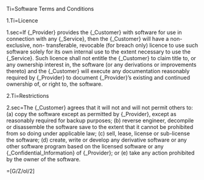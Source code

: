 Ti=Software Terms and Conditions

1.Ti=Licence

1.sec=If {_Provider} provides the {_Customer} with software for use in connection with any {_Service}, then the {_Customer} will have a non-exclusive, non- transferable, revocable (for breach only) licence to use such software solely for its own internal use to the extent necessary to use the {_Service}. Such licence shall not entitle the {_Customer} to claim title to, or any ownership interest in, the software (or any derivations or improvements thereto) and the {_Customer} will execute any documentation reasonably required by {_Provider} to document {_Provider}’s existing and continued ownership of, or right to, the software.

2.Ti=Restrictions

2.sec=The {_Customer} agrees that it will not and will not permit others to: (a) copy the software except as permitted by {_Provider}, except as reasonably required for backup purposes; (b) reverse engineer, decompile or disassemble the software save to the extent that it cannot be prohibited from so doing under applicable law; (c) sell, lease, license or sub-license the software; (d) create, write or develop any derivative software or any other software program based on the licensed software or any {_Confidential_Information} of {_Provider}; or (e) take any action prohibited by the owner of the software.

=[G/Z/ol/2]
